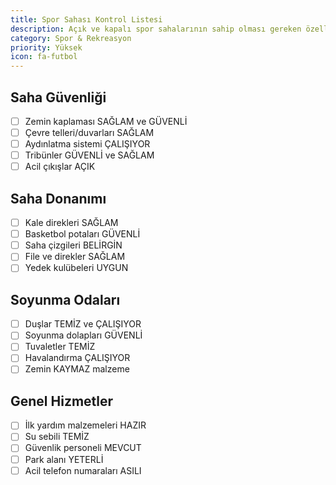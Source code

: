 ```yaml
---
title: Spor Sahası Kontrol Listesi
description: Açık ve kapalı spor sahalarının sahip olması gereken özellikler
category: Spor & Rekreasyon
priority: Yüksek
icon: fa-futbol
---
```


## Saha Güvenliği

- [ ] Zemin kaplaması SAĞLAM ve GÜVENLİ
- [ ] Çevre telleri/duvarları SAĞLAM
- [ ] Aydınlatma sistemi ÇALIŞIYOR
- [ ] Tribünler GÜVENLİ ve SAĞLAM
- [ ] Acil çıkışlar AÇIK

## Saha Donanımı

- [ ] Kale direkleri SAĞLAM
- [ ] Basketbol potaları GÜVENLİ
- [ ] Saha çizgileri BELİRGİN
- [ ] File ve direkler SAĞLAM
- [ ] Yedek kulübeleri UYGUN

## Soyunma Odaları

- [ ] Duşlar TEMİZ ve ÇALIŞIYOR
- [ ] Soyunma dolapları GÜVENLİ
- [ ] Tuvaletler TEMİZ
- [ ] Havalandırma ÇALIŞIYOR
- [ ] Zemin KAYMAZ malzeme

## Genel Hizmetler

- [ ] İlk yardım malzemeleri HAZIR
- [ ] Su sebili TEMİZ
- [ ] Güvenlik personeli MEVCUT
- [ ] Park alanı YETERLİ
- [ ] Acil telefon numaraları ASILI
